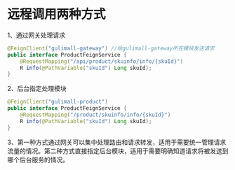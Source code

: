 # 远程调用两种方式

1、通过网关处理请求

```java
@FeignClient("gulimall-gateway") //给gulimall-gateway所在模块发送请求
public interface ProductFeignService {
    @RequestMapping("/api/product/skuinfo/info/{skuId}")
    R info(@PathVariable("skuId") Long skuId);
}
```

2、后台指定处理模块

```java
@FeignClient("gulimall-product")
public interface ProductFeignService {
    @RequestMapping("/product/skuinfo/info/{skuId}")
    R info(@PathVariable("skuId") Long skuId);
}
```

3、第一种方式通过网关可以集中处理路由和请求转发，适用于需要统一管理请求流量的情况。第二种方式直接指定后台模块，适用于需要明确知道请求将被发送到哪个后台服务的情况。
